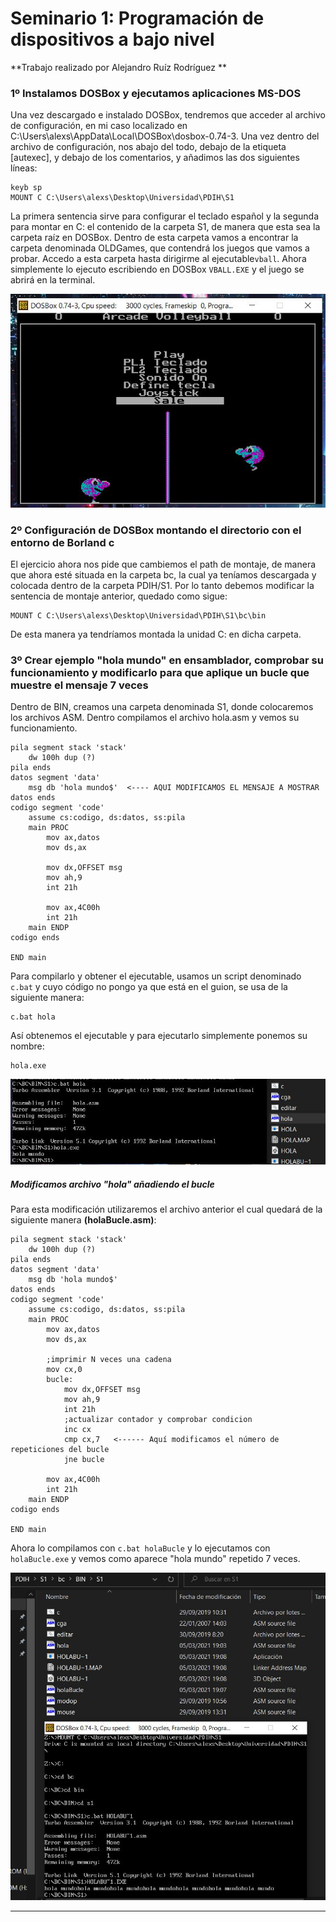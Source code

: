 # Seminario 1: Programación de dispositivos a bajo nivel

**Trabajo realizado por Alejandro Ruíz Rodríguez **

### 1º Instalamos DOSBox y ejecutamos aplicaciones MS-DOS

Una vez descargado e instalado DOSBox, tendremos que acceder al archivo de configuración, en mi caso localizado en C:\Users\alexs\AppData\Local\DOSBox\dosbox-0.74-3. Una vez dentro del archivo de configuración, nos abajo del todo, debajo de la etiqueta [autexec], y debajo de los comentarios, y añadimos las dos siguientes líneas:

~~~~
keyb sp
MOUNT C C:\Users\alexs\Desktop\Universidad\PDIH\S1
~~~~
La primera sentencia sirve para configurar el teclado español y la segunda para montar en C: el contenido de la carpeta  S1, de manera que esta sea la carpeta raíz en DOSBox. Dentro de esta carpeta vamos a encontrar la carpeta denominada OLDGames, que contendrá los juegos que vamos a probar. Accedo a esta carpeta hasta dirigirme al ejecutable`vball`. Ahora simplemente lo ejecuto escribiendo en DOSBox `VBALL.EXE` y el juego se abrirá en la terminal.

![Imagen ejecucion juego vball.exe](./Capturas/juego.jpg)

### 2º Configuración de DOSBox montando el directorio con el entorno de Borland c

El ejercicio ahora nos pide que cambiemos el path de montaje, de manera que ahora esté situada en la carpeta bc, la cual ya teníamos descargada y colocada dentro de la carpeta PDIH/S1. Por lo tanto debemos modificar la sentencia de montaje anterior, quedado como sigue:
~~~
MOUNT C C:\Users\alexs\Desktop\Universidad\PDIH\S1\bc\bin
~~~
De esta manera ya tendríamos montada la unidad C: en dicha carpeta.

### 3º Crear ejemplo "hola mundo" en ensamblador, comprobar su funcionamiento y modificarlo para que aplique un bucle que muestre el mensaje 7 veces

Dentro de BIN, creamos una carpeta denominada S1, donde colocaremos los archivos ASM. Dentro compilamos el archivo hola.asm y vemos su funcionamiento. 
~~~~
pila segment stack 'stack'
	dw 100h dup (?)
pila ends
datos segment 'data'
	msg db 'hola mundo$'  <---- AQUI MODIFICAMOS EL MENSAJE A MOSTRAR
datos ends
codigo segment 'code'
	assume cs:codigo, ds:datos, ss:pila
	main PROC
		mov ax,datos
		mov ds,ax

		mov dx,OFFSET msg
		mov ah,9
		int 21h

		mov ax,4C00h
		int 21h
	main ENDP
codigo ends

END main
~~~~

Para compilarlo y obtener el ejecutable, usamos un script denominado `c.bat` y cuyo código no pongo ya que está en el guion, se usa de la siguiente manera:
~~~~
c.bat hola
~~~~
Así obtenemos el ejecutable y para ejecutarlo simplemente ponemos su nombre:
~~~~
hola.exe
~~~~
![Imagen ejecucion ejecutable hola.exe](./Capturas/holanormal.jpg)

##### Modificamos archivo "hola" añadiendo el bucle

Para esta modificación utilizaremos el archivo anterior el cual quedará de la siguiente manera **(holaBucle.asm)**:
~~~~
pila segment stack 'stack'
	dw 100h dup (?)
pila ends
datos segment 'data'
	msg db 'hola mundo$'
datos ends
codigo segment 'code'
	assume cs:codigo, ds:datos, ss:pila
	main PROC
		mov ax,datos
		mov ds,ax

        ;imprimir N veces una cadena
        mov cx,0
        bucle:
            mov dx,OFFSET msg
            mov ah,9
            int 21h
            ;actualizar contador y comprobar condicion
            inc cx
            cmp cx,7   <------ Aquí modificamos el número de repeticiones del bucle
            jne bucle

		mov ax,4C00h
		int 21h
	main ENDP
codigo ends

END main
~~~~
Ahora lo compilamos con `c.bat holaBucle` y lo ejecutamos con `holaBucle.exe` y vemos como aparece "hola mundo" repetido 7 veces.

![Imagen ejecucion hola mudo modificado con el bucle](./Capturas/ejecucionBucle.jpg)

---